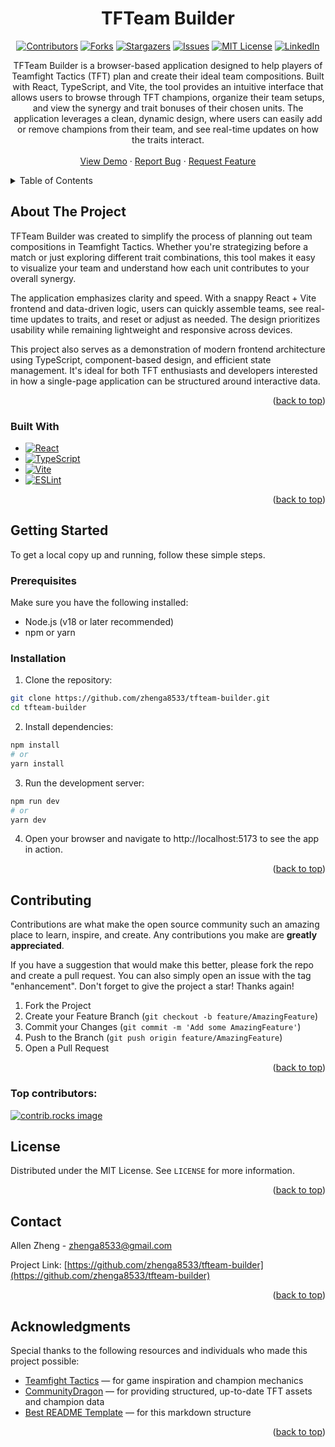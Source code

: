 <a id="readme-top"></a>

<h1 align="center">TFTeam Builder</h1>

<div align="center">

[![Contributors][contributors-shield]][contributors-url] [![Forks][forks-shield]][forks-url] [![Stargazers][stars-shield]][stars-url] [![Issues][issues-shield]][issues-url] [![MIT License][license-shield]][license-url] [![LinkedIn][linkedin-shield]][linkedin-url]

</div>

<div>
  <p align="center">
    TFTeam Builder is a browser-based application designed to help players of Teamfight Tactics (TFT) plan and create their ideal team compositions. Built with React, TypeScript, and Vite, the tool provides an intuitive interface that allows users to browse through TFT champions, organize their team setups, and view the synergy and trait bonuses of their chosen units. The application leverages a clean, dynamic design, where users can easily add or remove champions from their team, and see real-time updates on how the traits interact.
    <br />
    <br />
    <a href="https://zhenga8533.github.io/tfteam-builder">View Demo</a>
    &middot;
    <a href="https://github.com/zhenga8533/tfteam-builder/issues/new?labels=bug&template=bug-report---.md">Report Bug</a>
    &middot;
    <a href="https://github.com/zhenga8533/tfteam-builder/issues/new?labels=enhancement&template=feature-request---.md">Request Feature</a>
  </p>
</div>

<!-- TABLE OF CONTENTS -->
<details>
  <summary>Table of Contents</summary>
  <ol>
    <li>
      <a href="#about-the-project">About The Project</a>
      <ul>
        <li><a href="#built-with">Built With</a></li>
      </ul>
    </li>
    <li>
      <a href="#getting-started">Getting Started</a>
      <ul>
        <li><a href="#prerequisites">Prerequisites</a></li>
        <li><a href="#installation">Installation</a></li>
      </ul>
    </li>
    <li><a href="#contributing">Contributing</a></li>
    <li><a href="#license">License</a></li>
    <li><a href="#contact">Contact</a></li>
    <li><a href="#acknowledgments">Acknowledgments</a></li>
  </ol>
</details>

<!-- ABOUT THE PROJECT -->

## About The Project

TFTeam Builder was created to simplify the process of planning out team compositions in Teamfight Tactics. Whether you're strategizing before a match or just exploring different trait combinations, this tool makes it easy to visualize your team and understand how each unit contributes to your overall synergy.

The application emphasizes clarity and speed. With a snappy React + Vite frontend and data-driven logic, users can quickly assemble teams, see real-time updates to traits, and reset or adjust as needed. The design prioritizes usability while remaining lightweight and responsive across devices.

This project also serves as a demonstration of modern frontend architecture using TypeScript, component-based design, and efficient state management. It's ideal for both TFT enthusiasts and developers interested in how a single-page application can be structured around interactive data.

<p align="right">(<a href="#readme-top">back to top</a>)</p>

### Built With

- [![React][react-badge]][react-url]
- [![TypeScript][typescript-badge]][typescript-url]
- [![Vite][vite-badge]][vite-url]
- [![ESLint][eslint-badge]][eslint-url]

<p align="right">(<a href="#readme-top">back to top</a>)</p>

<!-- GETTING STARTED -->

## Getting Started

To get a local copy up and running, follow these simple steps.

### Prerequisites

Make sure you have the following installed:

- Node.js (v18 or later recommended)
- npm or yarn

### Installation

1. Clone the repository:

```bash
git clone https://github.com/zhenga8533/tfteam-builder.git
cd tfteam-builder
```

2. Install dependencies:

```bash
npm install
# or
yarn install
```

3. Run the development server:

```bash
npm run dev
# or
yarn dev
```

4. Open your browser and navigate to http://localhost:5173 to see the app in action.

<p align="right">(<a href="#readme-top">back to top</a>)</p>

<!-- CONTRIBUTING -->

## Contributing

Contributions are what make the open source community such an amazing place to learn, inspire, and create. Any contributions you make are **greatly appreciated**.

If you have a suggestion that would make this better, please fork the repo and create a pull request. You can also simply open an issue with the tag "enhancement".
Don't forget to give the project a star! Thanks again!

1. Fork the Project
2. Create your Feature Branch (`git checkout -b feature/AmazingFeature`)
3. Commit your Changes (`git commit -m 'Add some AmazingFeature'`)
4. Push to the Branch (`git push origin feature/AmazingFeature`)
5. Open a Pull Request

<p align="right">(<a href="#readme-top">back to top</a>)</p>

### Top contributors:

<a href="https://github.com/zhenga8533/tfteam-builder/graphs/contributors">
  <img src="https://contrib.rocks/image?repo=zhenga8533/tfteam-builder" alt="contrib.rocks image" />
</a>

<!-- LICENSE -->

## License

Distributed under the MIT License. See `LICENSE` for more information.

<p align="right">(<a href="#readme-top">back to top</a>)</p>

<!-- CONTACT -->

## Contact

Allen Zheng - zhenga8533@gmail.com

Project Link: [https://github.com/zhenga8533/tfteam-builder](https://github.com/zhenga8533/tfteam-builder)

<p align="right">(<a href="#readme-top">back to top</a>)</p>

<!-- ACKNOWLEDGMENTS -->

## Acknowledgments

Special thanks to the following resources and individuals who made this project possible:

- [Teamfight Tactics](https://teamfighttactics.leagueoflegends.com/) — for game inspiration and champion mechanics
- [CommunityDragon](https://raw.communitydragon.org/) — for providing structured, up-to-date TFT assets and champion data
- [Best README Template](https://github.com/othneildrew/Best-README-Template) — for this markdown structure

<p align="right">(<a href="#readme-top">back to top</a>)</p>

<!-- MARKDOWN LINKS & IMAGES -->
<!-- https://www.markdownguide.org/basic-syntax/#reference-style-links -->

[contributors-shield]: https://img.shields.io/github/contributors/zhenga8533/tfteam-builder.svg?style=for-the-badge
[contributors-url]: https://github.com/zhenga8533/tfteam-builder/graphs/contributors
[forks-shield]: https://img.shields.io/github/forks/zhenga8533/tfteam-builder.svg?style=for-the-badge
[forks-url]: https://github.com/zhenga8533/tfteam-builder/network/members
[stars-shield]: https://img.shields.io/github/stars/zhenga8533/tfteam-builder.svg?style=for-the-badge
[stars-url]: https://github.com/zhenga8533/tfteam-builder/stargazers
[issues-shield]: https://img.shields.io/github/issues/zhenga8533/tfteam-builder.svg?style=for-the-badge
[issues-url]: https://github.com/zhenga8533/tfteam-builder/issues
[license-shield]: https://img.shields.io/github/license/zhenga8533/tfteam-builder.svg?style=for-the-badge
[license-url]: https://github.com/zhenga8533/tfteam-builder/blob/master/LICENSE
[linkedin-shield]: https://img.shields.io/badge/-LinkedIn-black.svg?style=for-the-badge&logo=linkedin&colorB=555
[linkedin-url]: https://linkedin.com/in/zhenga8533

<!-- Built With -->

[react-badge]: https://img.shields.io/badge/React-20232A?style=for-the-badge&logo=react&logoColor=61DAFB
[react-url]: https://reactjs.org/
[typescript-badge]: https://img.shields.io/badge/TypeScript-007ACC?style=for-the-badge&logo=typescript&logoColor=white
[typescript-url]: https://www.typescriptlang.org/
[vite-badge]: https://img.shields.io/badge/Vite-646CFF?style=for-the-badge&logo=vite&logoColor=white
[vite-url]: https://vitejs.dev/
[eslint-badge]: https://img.shields.io/badge/ESLint-4B32C3?style=for-the-badge&logo=eslint&logoColor=white
[eslint-url]: https://eslint.org/
